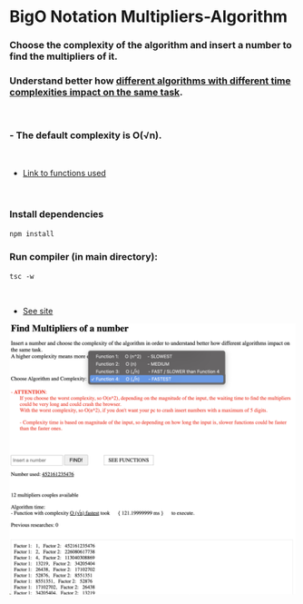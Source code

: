 # BigO Notation Multipliers-Algorithm

### Choose the complexity of the algorithm and insert a number to find the multipliers of it.

### Understand better how <u>different algorithms with different time complexities impact on the same task</u>.

<br />

### - The default complexity is O(√n).

<br>

-  [Link to functions used](https://github.com/DavideDeLeonardis/BigO-Multipliers-Algorithm/blob/main/js/Multiplicators%20algorithm.mjs)

<br>

### Install dependencies
```
npm install
```
### Run compiler (in main directory): 
```
tsc -w
```

<br>

-  [See site](https://multiplicator-algorithm.web.app/)

<img src="./src/images/image.png" alt='Image visualizer'/>
